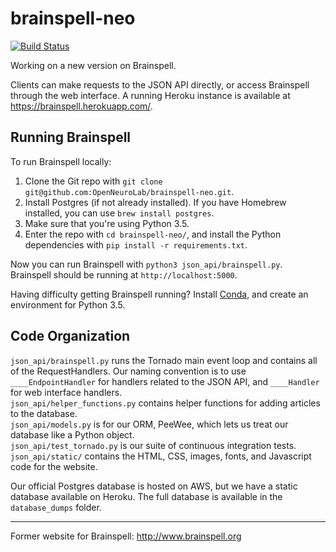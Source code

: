 # brainspell-neo

[![Build Status](https://travis-ci.org/OpenNeuroLab/brainspell-neo.svg?branch=master)](https://travis-ci.org/OpenNeuroLab/brainspell-neo)

Working on a new version on Brainspell.

Clients can make requests to the JSON API directly, or access Brainspell through the web interface. A running Heroku instance is available at https://brainspell.herokuapp.com/.

## Running Brainspell

To run Brainspell locally:  
1) Clone the Git repo with `git clone git@github.com:OpenNeuroLab/brainspell-neo.git`.
2) Install Postgres (if not already installed). If you have Homebrew installed, you can use `brew install postgres`.
3) Make sure that you're using Python 3.5.
4) Enter the repo with `cd brainspell-neo/`, and install the Python dependencies with `pip install -r requirements.txt`.

Now you can run Brainspell with `python3 json_api/brainspell.py`. Brainspell should be running at `http://localhost:5000`.

Having difficulty getting Brainspell running? Install [Conda](https://conda.io/docs/get-started.html), and create an environment for Python 3.5.

## Code Organization

`json_api/brainspell.py` runs the Tornado main event loop and contains all of the RequestHandlers. Our naming convention is to use `____EndpointHandler` for handlers related to the JSON API, and `____Handler` for web interface handlers.  
`json_api/helper_functions.py` contains helper functions for adding articles to the database.  
`json_api/models.py` is for our ORM, PeeWee, which lets us treat our database like a Python object.  
`json_api/test_tornado.py` is our suite of continuous integration tests.  
`json_api/static/` contains the HTML, CSS, images, fonts, and Javascript code for the website.

Our official Postgres database is hosted on AWS, but we have a static database available on Heroku. The full database is available in the `database_dumps` folder.

---

Former website for Brainspell: http://www.brainspell.org
